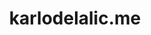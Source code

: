 ---
title: "karlodelalic.me"
description: "This website, a personal showcase for my experience."
type: "project"
github: "https://github.com/kdelalic/karlodelalic.com-gatsby"
tech: 
  - ReactJS
  - GatsbyJS
  - Sass
tags:
  - gatsby
  - static site
  - blazing fast
  - developer website
---